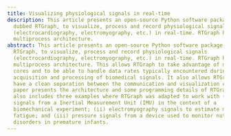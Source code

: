 ```yaml
---
title: Visualizing physiological signals in real-time
description: This article presents an open-source Python software package,
  dubbed RTGraph, to visualize, process and record physiological signals
  (electrocardiography, electromyography, etc.) in real-time. RTGraph has a
  multiprocess architecture.
abstract: This article presents an open-source Python software package, dubbed
  RTGraph, to visualize, process and record physiological signals
  (electrocardiography, electromyography, etc.) in real-time. RTGraph has a
  multiprocess architecture. This allows RTGraph to take advantage of multiple
  cores and to be able to handle data rates typically encountered during the
  acquisition and processing of biomedical signals. It also allows RTGraph to
  have a clean separation between the communication and visualization code. The
  paper presents the architecture and some programming details of RTGraph. It
  also includes three examples where RTGraph was adapted to work with (i)
  signals from a Inertial Measurement Unit (IMU) in the context of a
  biomechanical experiment; (ii) electromyography signals to estimate muscle
  fatigue; and (iii) pressure signals from a device used to monitor nutrition
  disorders in premature infants.
---
```


